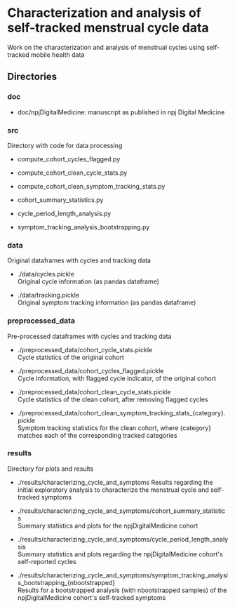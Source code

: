 # Characterization and analysis of self-tracked menstrual cycle data

Work on the characterization and analysis of menstrual cycles using self-tracked mobile health data

## Directories

### doc

- doc/npjDigitalMedicine: manuscript as published in npj Digital Medicine

### src

Directory with code for data processing

- compute_cohort_cycles_flagged.py

- compute_cohort_clean_cycle_stats.py

- compute_cohort_clean_symptom_tracking_stats.py

- cohort_summary_statistics.py

- cycle_period_length_analysis.py

- symptom_tracking_analysis_bootstrapping.py

### data

Original dataframes with cycles and tracking data
- ./data/cycles.pickle  
    Original cycle information (as pandas dataframe)

- ./data/tracking.pickle  
    Original symptom tracking information (as pandas dataframe)

### preprocessed_data

Pre-processed dataframes with cycles and tracking data

- ./preprocessed_data/cohort_cycle_stats.pickle  
    Cycle statistics of the original cohort

- ./preprocessed_data/cohort_cycles_flagged.pickle  
    Cycle information, with flagged cycle indicator, of the original cohort

- ./preprocessed_data/cohort_clean_cycle_stats.pickle  
    Cycle statistics of the clean cohort, after removing flagged cycles

- ./preprocessed_data/cohort_clean_symptom_tracking_stats_{category}.pickle  
    Symptom tracking statistics for the clean cohort, where {category} matches each of the corresponding tracked categories

### results

Directory for plots and results

- ./results/characterizing_cycle_and_symptoms
    Results regarding the initial exploratory analysis to characterize the menstrual cycle and self-tracked symptoms
    
- ./results/characterizing_cycle_and_symptoms/cohort_summary_statistics  
        Summary statistics and plots for the npjDigitalMedicine cohort

- ./results/characterizing_cycle_and_symptoms/cycle_period_length_analysis  
        Summary statistics and plots regarding the npjDigitalMedicine cohort's self-reported cycles

- ./results/characterizing_cycle_and_symptoms/symptom_tracking_analysis_bootstrapping_{nbootstrapped}  
        Results for a bootstrapped analysis (with nbootstrapped samples) of the npjDigitalMedicine cohort's self-tracked symptoms 
